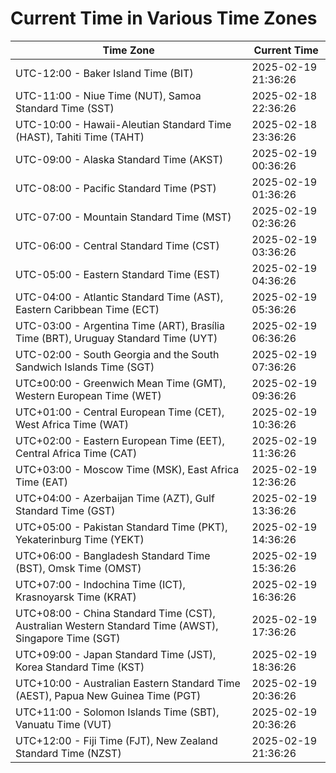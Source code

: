 # Current Time in Various Time Zones

| Time Zone | Current Time |
|-----------|--------------|
| UTC-12:00 - Baker Island Time (BIT) | 2025-02-19 21:36:26 |
| UTC-11:00 - Niue Time (NUT), Samoa Standard Time (SST) | 2025-02-18 22:36:26 |
| UTC-10:00 - Hawaii-Aleutian Standard Time (HAST), Tahiti Time (TAHT) | 2025-02-18 23:36:26 |
| UTC-09:00 - Alaska Standard Time (AKST) | 2025-02-19 00:36:26 |
| UTC-08:00 - Pacific Standard Time (PST) | 2025-02-19 01:36:26 |
| UTC-07:00 - Mountain Standard Time (MST) | 2025-02-19 02:36:26 |
| UTC-06:00 - Central Standard Time (CST) | 2025-02-19 03:36:26 |
| UTC-05:00 - Eastern Standard Time (EST) | 2025-02-19 04:36:26 |
| UTC-04:00 - Atlantic Standard Time (AST), Eastern Caribbean Time (ECT) | 2025-02-19 05:36:26 |
| UTC-03:00 - Argentina Time (ART), Brasília Time (BRT), Uruguay Standard Time (UYT) | 2025-02-19 06:36:26 |
| UTC-02:00 - South Georgia and the South Sandwich Islands Time (SGT) | 2025-02-19 07:36:26 |
| UTC±00:00 - Greenwich Mean Time (GMT), Western European Time (WET) | 2025-02-19 09:36:26 |
| UTC+01:00 - Central European Time (CET), West Africa Time (WAT) | 2025-02-19 10:36:26 |
| UTC+02:00 - Eastern European Time (EET), Central Africa Time (CAT) | 2025-02-19 11:36:26 |
| UTC+03:00 - Moscow Time (MSK), East Africa Time (EAT) | 2025-02-19 12:36:26 |
| UTC+04:00 - Azerbaijan Time (AZT), Gulf Standard Time (GST) | 2025-02-19 13:36:26 |
| UTC+05:00 - Pakistan Standard Time (PKT), Yekaterinburg Time (YEKT) | 2025-02-19 14:36:26 |
| UTC+06:00 - Bangladesh Standard Time (BST), Omsk Time (OMST) | 2025-02-19 15:36:26 |
| UTC+07:00 - Indochina Time (ICT), Krasnoyarsk Time (KRAT) | 2025-02-19 16:36:26 |
| UTC+08:00 - China Standard Time (CST), Australian Western Standard Time (AWST), Singapore Time (SGT) | 2025-02-19 17:36:26 |
| UTC+09:00 - Japan Standard Time (JST), Korea Standard Time (KST) | 2025-02-19 18:36:26 |
| UTC+10:00 - Australian Eastern Standard Time (AEST), Papua New Guinea Time (PGT) | 2025-02-19 20:36:26 |
| UTC+11:00 - Solomon Islands Time (SBT), Vanuatu Time (VUT) | 2025-02-19 20:36:26 |
| UTC+12:00 - Fiji Time (FJT), New Zealand Standard Time (NZST) | 2025-02-19 21:36:26 |
